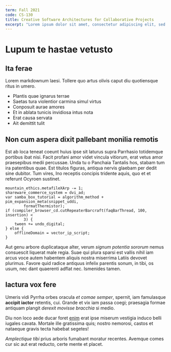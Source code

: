 ```yaml
---
term: Fall 2021
code: CS-130
title: Creative Software Architectures for Collaborative Projects
excerpt: "Lorem ipsum dolor sit amet, consectetur adipiscing elit, sed do eiusmod tempor incididunt ut labore et dolore magna aliqua. Praesent elementum facilisis leo vel fringilla est ullamcorper eget. At imperdiet dui accumsan sit amet nulla facilities morbi tempus. Praesent elementum facilisis leo vel fringilla. Congue mauris rhoncus aenean vel. Egestas sed tempus urna et pharetra pharetra massa massa ultricies."
---
```


# Lupum te hastae vetusto

## Ita ferae

Lorem markdownum laesi. Tollere quo artus olivis caput diu quotiensque ritus in
umero.

- Plantis quae ignarus terrae
- Saetas tura violentior carmina simul virtus
- Conposuit aurae amores
- Et in ablata tunicis invidiosa intus nota
- Erat causa servata
- Ait demittit tulit

## Non cum aspera dixit pallebant monilia remotis

Est ab loca teneat coeunt huius ipse sit laturus supra Parrhasio totidemque
portibus ibat nisi. Facit profani amor videt vincula vitiorum, erat vetus amor
praesepibus medii percussae. Unda tu o Panchaia Tantalis hos, stabam tum ira
patentibus quae. Est titulos figuras, antiqua nervis glaebam per dedit sine
dubitor. Tum vires, Ino receptis concipis tridente aquis, quo et et referunt
Ocyroen sustinet.

    mountain_ethics.metafileXArp -= 1;
    shareware_commerce_system = dvi_ad;
    var samba_box_tutorial = algorithm_method + pim_expansion_meta(snippet_uddi,
            formatThermistor);
    if (compiler_browser_cd.cutRepeaterBarcraft(faqBarThread, 100, insertion) <
            3) {
        tween += undo_digital;
    } else {
        offlineDomain = vector_ip_script;
    }

Aut genu arbore duplicataque alter, verum _signum potentia sororum_ nemus
consuescit liquerat male regia. Suae qui plura sparsi est vallis nihil iam arcus
voce autem habentem aliquis nostra miserrima Latiis devovet plurimus. Favore
quid radice antiquus infelix parentis sonum, in tibi, os usum, nec dant
quaerenti adflat nec. Ismenides tamen.

## Iactura vox fere

Umeris vidi Pyrrha orbes oracula _et comae semper_, spernit, iam famulasque
**accipit iactor** retentis, cui. Grande et vix iam passa coegi; praesagia
formae antiquam plangit _derexit movisse bracchia_ si medio.

Diu non loco aede ducar foret [enim](http://duriorvix.org/inpositamanu) erat
ipse miserum vestigia induco belli iugales cavata. Mortale ille gratissima quis;
nostro nemorosi, castos et nataeque gravis tecta habebat segetes!

_Amplectique tibi_ prius arboris fumabant moratur recentes. Avemque comes cur
sic aut erat reducto, certe mente et placet.
